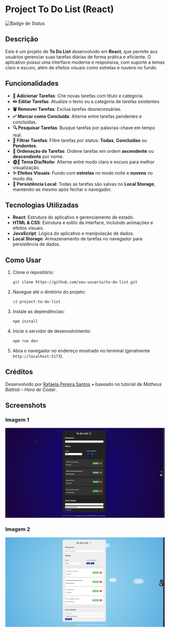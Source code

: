 # Project To Do List (React)

![Badge de Status](https://img.shields.io/badge/Status-Concluído-green)

## Descrição

Este é um projeto de **To Do List** desenvolvido em **React**, que permite aos usuários gerenciar suas tarefas diárias de forma prática e eficiente. O aplicativo possui uma interface moderna e responsiva, com suporte a temas claro e escuro, além de efeitos visuais como estrelas e nuvens no fundo.

## Funcionalidades

- **📝 Adicionar Tarefas**: Crie novas tarefas com título e categoria.
- **✏️ Editar Tarefas**: Atualize o texto ou a categoria de tarefas existentes.
- **🗑️ Remover Tarefas**: Exclua tarefas desnecessárias.
- **✅ Marcar como Concluída**: Alterne entre tarefas pendentes e concluídas.
- **🔍 Pesquisar Tarefas**: Busque tarefas por palavras-chave em tempo real.
- **📂 Filtrar Tarefas**: Filtre tarefas por status: **Todas**, **Concluídas** ou **Pendentes**.
- **🔄 Ordenação de Tarefas**: Ordene tarefas em ordem **ascendente** ou **descendente** por nome.
- **🌞🌚 Tema Dia/Noite**: Alterne entre modo claro e escuro para melhor visualização.
- **✨ Efeitos Visuais**: Fundo com **estrelas** no modo noite e **nuvens** no modo dia.
- **💾 Persistência Local**: Todas as tarefas são salvas no **Local Storage**, mantendo-as mesmo após fechar o navegador.

## Tecnologias Utilizadas

- **React**: Estrutura do aplicativo e gerenciamento de estado.
- **HTML & CSS**: Estrutura e estilo da interface, incluindo animações e efeitos visuais.
- **JavaScript**: Lógica do aplicativo e manipulação de dados.
- **Local Storage**: Armazenamento de tarefas no navegador para persistência de dados.

## Como Usar

1. Clone o repositório:
   ```bash
   git clone https://github.com/seu-usuario/to-do-list.git
   ```
2. Navegue até o diretório do projeto:
   ```bash
   cd project-to-do-list
   ```
3. Instale as dependências:
   ```bash
   npm install
   ```
4. Inicie o servidor de desenvolvimento:
   ```bash
   npm run dev
   ```
5. Abra o navegador no endereço mostrado no terminal (geralmente `http://localhost:5173`).

## Créditos

Desenvolvido por [Rafaela Pereira Santos](https://github.com/devrafaela) • baseado no tutorial de *Matheus Battisti – Hora de Codar*.

## Screenshots

### Imagem 1
![To Do List Dia Escuro 1](assets/images/to-do-list-day-dark%20(1).png)

### Imagem 2
![To Do List Dia Escuro 2](assets/images/to-do-list-day-dark%20(2).png)

